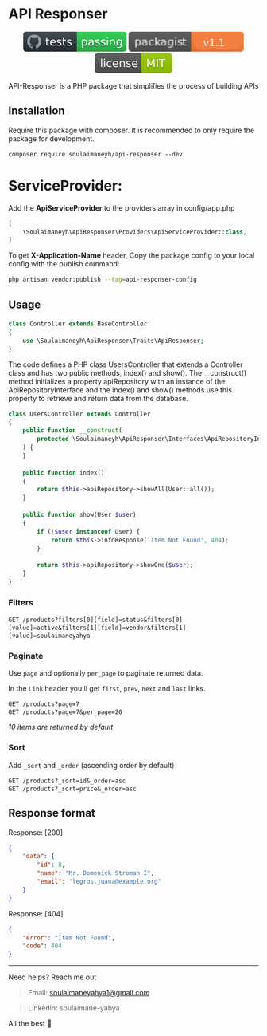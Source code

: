 # API Responser

<p align="center">
<a href="https://github.com/soulaimaneyahya/api-responser"><img src="./assets/tests.svg" alt="Tests"></a>
<a href="https://packagist.org/packages/soulaimaneyh/api-responser"><img src="./assets/version.svg" alt="Version"></a>
<a href="https://github.com/soulaimaneyahya/api-responser"><img src="./assets/license.svg" alt="License"></a>
</p>

API-Responser is a PHP package that simplifies the process of building APIs

## Installation
Require this package with composer. It is recommended to only require the package for development.

```shell
composer require soulaimaneyh/api-responser --dev
```

# ServiceProvider:

Add the **ApiServiceProvider** to the providers array in config/app.php
```php
[
    \Soulaimaneyh\ApiResponser\Providers\ApiServiceProvider::class,
]
```

To get **X-Application-Name** header, Copy the package config to your local config with the publish command:

```sh
php artisan vendor:publish --tag=api-responser-config
```

## Usage

```php
class Controller extends BaseController
{
    use \Soulaimaneyh\ApiResponser\Traits\ApiResponser;
}
```

The code defines a PHP class UsersController that extends a Controller class and has two public methods, index() and show(). The __construct() method initializes a property apiRepository with an instance of the ApiRepositoryInterface and the index() and show() methods use this property to retrieve and return data from the database.

```php
class UsersController extends Controller
{
    public function __construct(
        protected \Soulaimaneyh\ApiResponser\Interfaces\ApiRepositoryInterface $apiRepository
    ) {
    }

    public function index()
    {
        return $this->apiRepository->showAll(User::all());
    }

    public function show(User $user)
    {
        if (!$user instanceof User) {
            return $this->infoResponse('Item Not Found', 404);
        }

        return $this->apiRepository->showOne($user);
    }
}
```

### Filters

```
GET /products?filters[0][field]=status&filters[0][value]=active&filters[1][field]=vendor&filters[1][value]=soulaimaneyahya
```

### Paginate

Use `page` and optionally `per_page` to paginate returned data.

In the `Link` header you'll get `first`, `prev`, `next` and `last` links.


```
GET /products?page=7
GET /products?page=7&per_page=20
```

_10 items are returned by default_

### Sort

Add `_sort` and `_order` (ascending order by default)

```
GET /products?_sort=id&_order=asc
GET /products?_sort=price&_order=asc
```

## Response format

Response: [200]

```json
{
    "data": {
        "id": 8,
        "name": "Mr. Domenick Stroman I",
        "email": "legros.juana@example.org"
    }
}
```

Response: [404]

```json
{
    "error": "Item Not Found",
    "code": 404
}
```

---

Need helps? Reach me out

> Email: soulaimaneyahya1@gmail.com

> Linkedin: soulaimane-yahya

All the best :beer:

